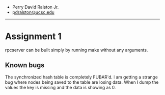 - Perry David Ralston Jr.
- pdralston@ucsc.edu
---

# Assignment 1

rpcserver can be built simply by running make without any arguments.

## Known bugs

The synchronized hash table is completely FUBAR'd. I am getting a strange bug where nodes being saved to the table are losing data. When I dump the values the key is missing and the data is showing as 0. 

